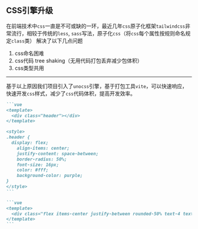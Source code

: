 ## CSS引擎升级

在前端技术中`css`一直是不可或缺的一环，最近几年`css`原子化框架`tailwindcss`非常流行，相较于传统的`less`, `sass`写法，原子化`css`（将`css`每个属性按规则命名规定`class`类） 解决了以下几点问题

1. css命名困难
2. css代码 tree shaking（无用代码打包丢弃减少包体积）
3. css类型共用

--- 

基于以上原因我们项目引入了`unocss`引擎，基于打包工具`vite`，可以快速响应，快速开发`css`样式，减少了`css`代码体积，提高开发效率。

````md magic-move {lines: true}
```vue
<template>
  <div class="header"></div>
</template>

<style>
.header {
  display: flex;
	align-items: center;
	justify-content: space-between;
	border-radius: 50%;
	font-size: 16px;
	color: #fff;
	background-color: purple;
}
</style>
```

```vue
<template>
  <div class="flex items-center justify-between rounded-50% text-4 text-#fff bg-purple"></div>
</template>
```

````
